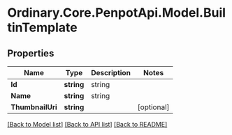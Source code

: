 # Ordinary.Core.PenpotApi.Model.BuiltinTemplate

## Properties

Name | Type | Description | Notes
------------ | ------------- | ------------- | -------------
**Id** | **string** | string | 
**Name** | **string** | string | 
**ThumbnailUri** | **string** |  | [optional] 

[[Back to Model list]](../README.md#documentation-for-models) [[Back to API list]](../README.md#documentation-for-api-endpoints) [[Back to README]](../README.md)

